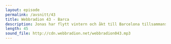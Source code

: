 ```yaml
---
layout: episode
permalink: /avsnitt/43
title: Webbradion 43 - Barca
description: Jonas har flytt vintern och åkt till Barcelona tillsammans med Simon Hedl .. Hedberg. 
length: 45
sound_file: http://cdn.webbradion.net/webbradion043.mp3
---
```



